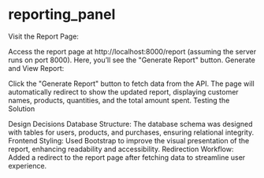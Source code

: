 # reporting_panel
Visit the Report Page:

Access the report page at http://localhost:8000/report (assuming the server runs on port 8000).
Here, you’ll see the "Generate Report" button.
Generate and View Report:

Click the "Generate Report" button to fetch data from the API.
The page will automatically redirect to show the updated report, displaying customer names, products, quantities, and the total amount spent.
Testing the Solution

Design Decisions
Database Structure: The database schema was designed with tables for users, products, and purchases, ensuring relational integrity.
Frontend Styling: Used Bootstrap to improve the visual presentation of the report, enhancing readability and accessibility.
Redirection Workflow: Added a redirect to the report page after fetching data to streamline user experience.

